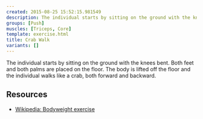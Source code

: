 ```yaml
---
created: 2015-08-25 15:52:15.981549
description: The individual starts by sitting on the ground with the knees bent.
groups: [Push]
muscles: [Triceps, Core]
template: exercise.html
title: Crab Walk
variants: []
---
```

The individual starts by sitting on the ground with the knees bent. Both feet and both palms are placed on the floor. The body is lifted off the floor and the individual walks like a crab, both forward and backward.

## Resources

* [Wikipedia: Bodyweight exercise](https://en.wikipedia.org/wiki/Bodyweight_exercise)
